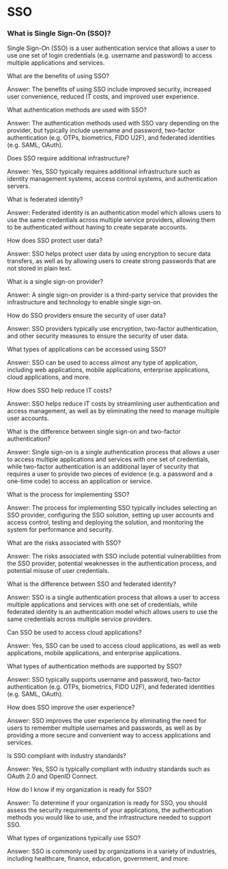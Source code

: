 # SSO

### What is Single Sign-On (SSO)?&#x20;

Single Sign-On (SSO) is a user authentication service that allows a user to use one set of login credentials (e.g. username and password) to access multiple applications and services.



What are the benefits of using SSO?&#x20;

Answer: The benefits of using SSO include improved security, increased user convenience, reduced IT costs, and improved user experience.



What authentication methods are used with SSO?&#x20;

Answer: The authentication methods used with SSO vary depending on the provider, but typically include username and password, two-factor authentication (e.g. OTPs, biometrics, FIDO U2F), and federated identities (e.g. SAML, OAuth).



Does SSO require additional infrastructure?&#x20;

Answer: Yes, SSO typically requires additional infrastructure such as identity management systems, access control systems, and authentication servers.



What is federated identity?&#x20;

Answer: Federated identity is an authentication model which allows users to use the same credentials across multiple service providers, allowing them to be authenticated without having to create separate accounts.



How does SSO protect user data?&#x20;

Answer: SSO helps protect user data by using encryption to secure data transfers, as well as by allowing users to create strong passwords that are not stored in plain text.



What is a single sign-on provider?&#x20;

Answer: A single sign-on provider is a third-party service that provides the infrastructure and technology to enable single sign-on.



How do SSO providers ensure the security of user data?&#x20;

Answer: SSO providers typically use encryption, two-factor authentication, and other security measures to ensure the security of user data.



What types of applications can be accessed using SSO?&#x20;

Answer: SSO can be used to access almost any type of application, including web applications, mobile applications, enterprise applications, cloud applications, and more.



How does SSO help reduce IT costs?&#x20;

Answer: SSO helps reduce IT costs by streamlining user authentication and access management, as well as by eliminating the need to manage multiple user accounts.



What is the difference between single sign-on and two-factor authentication?&#x20;

Answer: Single sign-on is a single authentication process that allows a user to access multiple applications and services with one set of credentials, while two-factor authentication is an additional layer of security that requires a user to provide two pieces of evidence (e.g. a password and a one-time code) to access an application or service.





What is the process for implementing SSO?&#x20;

Answer: The process for implementing SSO typically includes selecting an SSO provider, configuring the SSO solution, setting up user accounts and access control, testing and deploying the solution, and monitoring the system for performance and security.



What are the risks associated with SSO?&#x20;

Answer: The risks associated with SSO include potential vulnerabilities from the SSO provider, potential weaknesses in the authentication process, and potential misuse of user credentials.



What is the difference between SSO and federated identity?&#x20;

Answer: SSO is a single authentication process that allows a user to access multiple applications and services with one set of credentials, while federated identity is an authentication model which allows users to use the same credentials across multiple service providers.



Can SSO be used to access cloud applications?&#x20;

Answer: Yes, SSO can be used to access cloud applications, as well as web applications, mobile applications, and enterprise applications.



What types of authentication methods are supported by SSO?&#x20;

Answer: SSO typically supports username and password, two-factor authentication (e.g. OTPs, biometrics, FIDO U2F), and federated identities (e.g. SAML, OAuth).



How does SSO improve the user experience?&#x20;

Answer: SSO improves the user experience by eliminating the need for users to remember multiple usernames and passwords, as well as by providing a more secure and convenient way to access applications and services.



Is SSO compliant with industry standards?&#x20;

Answer: Yes, SSO is typically compliant with industry standards such as OAuth 2.0 and OpenID Connect.



How do I know if my organization is ready for SSO?&#x20;

Answer: To determine if your organization is ready for SSO, you should assess the security requirements of your applications, the authentication methods you would like to use, and the infrastructure needed to support SSO.



What types of organizations typically use SSO?&#x20;

Answer: SSO is commonly used by organizations in a variety of industries, including healthcare, finance, education, government, and more.

